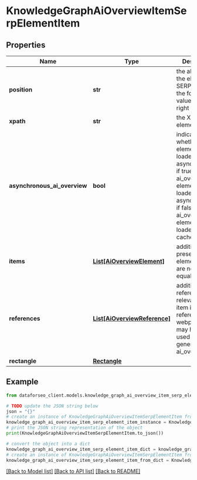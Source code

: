# KnowledgeGraphAiOverviewItemSerpElementItem


## Properties

Name | Type | Description | Notes
------------ | ------------- | ------------- | -------------
**position** | **str** | the alignment of the element in SERP can take the following values: left, right | [optional] 
**xpath** | **str** | the XPath of the element | [optional] 
**asynchronous_ai_overview** | **bool** | indicates whether the element is loaded asynchronically if true, the ai_overview element is loaded asynchronically; if false, the ai_overview element is loaded from cache; | [optional] 
**items** | [**List[AiOverviewElement]**](AiOverviewElement.md) | additional items present in the element if there are none, equals null | [optional] 
**references** | [**List[AiOverviewReference]**](AiOverviewReference.md) | additional references relevant to the item includes references to webpages that may have been used to generate the ai_overview | [optional] 
**rectangle** | [**Rectangle**](Rectangle.md) |  | [optional] 

## Example

```python
from dataforseo_client.models.knowledge_graph_ai_overview_item_serp_element_item import KnowledgeGraphAiOverviewItemSerpElementItem

# TODO update the JSON string below
json = "{}"
# create an instance of KnowledgeGraphAiOverviewItemSerpElementItem from a JSON string
knowledge_graph_ai_overview_item_serp_element_item_instance = KnowledgeGraphAiOverviewItemSerpElementItem.from_json(json)
# print the JSON string representation of the object
print(KnowledgeGraphAiOverviewItemSerpElementItem.to_json())

# convert the object into a dict
knowledge_graph_ai_overview_item_serp_element_item_dict = knowledge_graph_ai_overview_item_serp_element_item_instance.to_dict()
# create an instance of KnowledgeGraphAiOverviewItemSerpElementItem from a dict
knowledge_graph_ai_overview_item_serp_element_item_from_dict = KnowledgeGraphAiOverviewItemSerpElementItem.from_dict(knowledge_graph_ai_overview_item_serp_element_item_dict)
```
[[Back to Model list]](../README.md#documentation-for-models) [[Back to API list]](../README.md#documentation-for-api-endpoints) [[Back to README]](../README.md)


